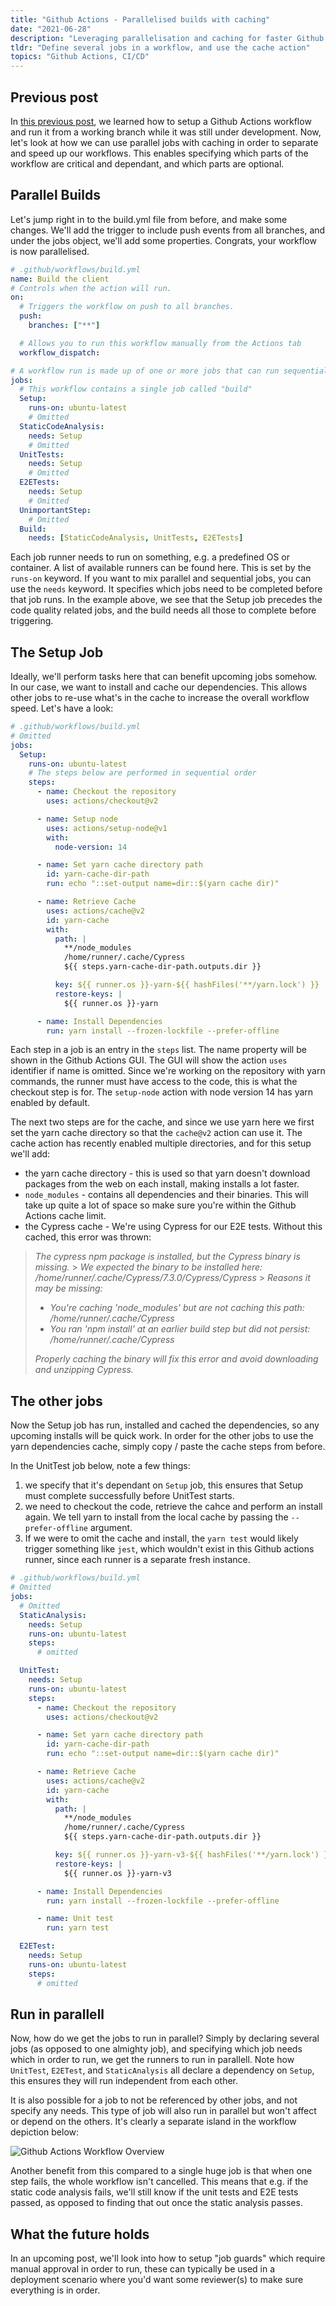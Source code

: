 ```yaml
---
title: "Github Actions - Parallelised builds with caching"
date: "2021-06-28"
description: "Leveraging parallelisation and caching for faster Github Actions Workflows"
tldr: "Define several jobs in a workflow, and use the cache action"
topics: "Github Actions, CI/CD"
---
```


## Previous post

In [this previous post](/posts/github-actions), we learned how to setup a Github Actions workflow and run it from a working branch while it was still under development. Now, let's look at how we can use parallel jobs with caching in order to separate and speed up our workflows. This enables specifying which parts of the workflow are critical and dependant, and which parts are optional.

## Parallel Builds

Let's jump right in to the build.yml file from before, and make some changes. We'll add the trigger to include push events from all branches, and under the jobs object, we'll add some properties. Congrats, your workflow is now parallelised.

```yml
# .github/workflows/build.yml
name: Build the client
# Controls when the action will run.
on:
  # Triggers the workflow on push to all branches.
  push:
    branches: ["**"]

  # Allows you to run this workflow manually from the Actions tab
  workflow_dispatch:

# A workflow run is made up of one or more jobs that can run sequentially or in parallel
jobs:
  # This workflow contains a single job called "build"
  Setup:
    runs-on: ubuntu-latest
    # Omitted
  StaticCodeAnalysis:
    needs: Setup
    # Omitted
  UnitTests:
    needs: Setup
    # Omitted
  E2ETests:
    needs: Setup
    # Omitted
  UnimportantStep:
    # Omitted
  Build:
    needs: [StaticCodeAnalysis, UnitTests, E2ETests]
```

Each job runner needs to run on something, e.g. a predefined OS or container. A list of available runners can be found here. This is set by the `runs-on` keyword. If you want to mix parallel and sequential jobs, you can use the `needs` keyword. It specifies which jobs need to be completed before that job runs. In the example above, we see that the Setup job precedes the code quality related jobs, and the build needs all those to complete before triggering.

## The Setup Job

Ideally, we'll perform tasks here that can benefit upcoming jobs somehow. In our case, we want to install and cache our dependencies. This allows other jobs to re-use what's in the cache to increase the overall workflow speed. Let's have a look:

```yml
# .github/workflows/build.yml
# Omitted
jobs:
  Setup:
    runs-on: ubuntu-latest
    # The steps below are performed in sequential order
    steps:
      - name: Checkout the repository
        uses: actions/checkout@v2

      - name: Setup node
        uses: actions/setup-node@v1
        with:
          node-version: 14

      - name: Set yarn cache directory path
        id: yarn-cache-dir-path
        run: echo "::set-output name=dir::$(yarn cache dir)"

      - name: Retrieve Cache
        uses: actions/cache@v2
        id: yarn-cache
        with:
          path: |
            **/node_modules
            /home/runner/.cache/Cypress
            ${{ steps.yarn-cache-dir-path.outputs.dir }}

          key: ${{ runner.os }}-yarn-${{ hashFiles('**/yarn.lock') }}
          restore-keys: |
            ${{ runner.os }}-yarn

      - name: Install Dependencies
        run: yarn install --frozen-lockfile --prefer-offline
```

Each step in a job is an entry in the `steps` list. The name property will be shown in the Github Actions GUI. The GUI will show the action `uses` identifier if name is omitted. Since we're working on the repository with yarn commands, the runner must have access to the code, this is what the checkout step is for. The `setup-node` action with node version 14 has yarn enabled by default.

The next two steps are for the cache, and since we use yarn here we first set the yarn cache directory so that the `cache@v2` action can use it. The cache action has recently enabled multiple directories, and for this setup we'll add:

- the yarn cache directory - this is used so that yarn doesn't download packages from the web on each install, making installs a lot faster.
- `node_modules` - contains all dependencies and their binaries. This will take up quite a lot of space so make sure you're within the Github Actions cache limit.
- the Cypress cache - We're using Cypress for our E2E tests. Without this cached, this error was thrown:

> _The cypress npm package is installed, but the Cypress binary is missing._ > _We expected the binary to be installed here: /home/runner/.cache/Cypress/7.3.0/Cypress/Cypress_ > _Reasons it may be missing:_
>
> - _You're caching 'node_modules' but are not caching this path: /home/runner/.cache/Cypress_
> - _You ran 'npm install' at an earlier build step but did not persist: /home/runner/.cache/Cypress_
>
> _Properly caching the binary will fix this error and avoid downloading and unzipping Cypress._

## The other jobs

Now the Setup job has run, installed and cached the dependencies, so any upcoming installs will be quick work. In order for the other jobs to use the yarn dependencies cache, simply copy / paste the cache steps from before.

In the UnitTest job below, note a few things:

1. we specify that it's dependant on `Setup` job, this ensures that Setup must complete successfully before UnitTest starts.
2. we need to checkout the code, retrieve the cahce and perform an install again. We tell yarn to install from the local cache by passing the `--prefer-offline` argument.
3. If we were to omit the cache and install, the `yarn test` would likely trigger something like `jest`, which wouldn't exist in this Github actions runner, since each runner is a separate fresh instance.

```yml
# .github/workflows/build.yml
# Omitted
jobs:
  # Omitted
  StaticAnalysis:
    needs: Setup
    runs-on: ubuntu-latest
    steps:
      # omitted

  UnitTest:
    needs: Setup
    runs-on: ubuntu-latest
    steps:
      - name: Checkout the repository
        uses: actions/checkout@v2

      - name: Set yarn cache directory path
        id: yarn-cache-dir-path
        run: echo "::set-output name=dir::$(yarn cache dir)"

      - name: Retrieve Cache
        uses: actions/cache@v2
        id: yarn-cache
        with:
          path: |
            **/node_modules
            /home/runner/.cache/Cypress
            ${{ steps.yarn-cache-dir-path.outputs.dir }}

          key: ${{ runner.os }}-yarn-v3-${{ hashFiles('**/yarn.lock') }}
          restore-keys: |
            ${{ runner.os }}-yarn-v3

      - name: Install Dependencies
        run: yarn install --frozen-lockfile --prefer-offline

      - name: Unit test
        run: yarn test

  E2ETest:
    needs: Setup
    runs-on: ubuntu-latest
    steps:
      # omitted
```

## Run in parallell

Now, how do we get the jobs to run in parallel? Simply by declaring several jobs (as opposed to one almighty job), and specifying which job needs which in order to run, we get the runners to run in parallell. Note how `UnitTest`, `E2ETest`, and `StaticAnalysis` all declare a dependency on `Setup`, this ensures they will run independent from each other.

It is also possible for a job to not be referenced by other jobs, and not specify any needs. This type of job will also run in parallel but won't affect or depend on the others. It's clearly a separate island in the workflow depiction below:

![Github Actions Workflow Overview](/images/github-actions-p2.png)

Another benefit from this compared to a single huge job is that when one step fails, the whole workflow isn't cancelled. This means that e.g. if the static code analysis fails, we'll still know if the unit tests and E2E tests passed, as opposed to finding that out once the static analysis passes.

## What the future holds

In an upcoming post, we'll look into how to setup "job guards" which require manual approval in order to run, these can typically be used in a deployment scenario where you'd want some reviewer(s) to make sure everything is in order.
